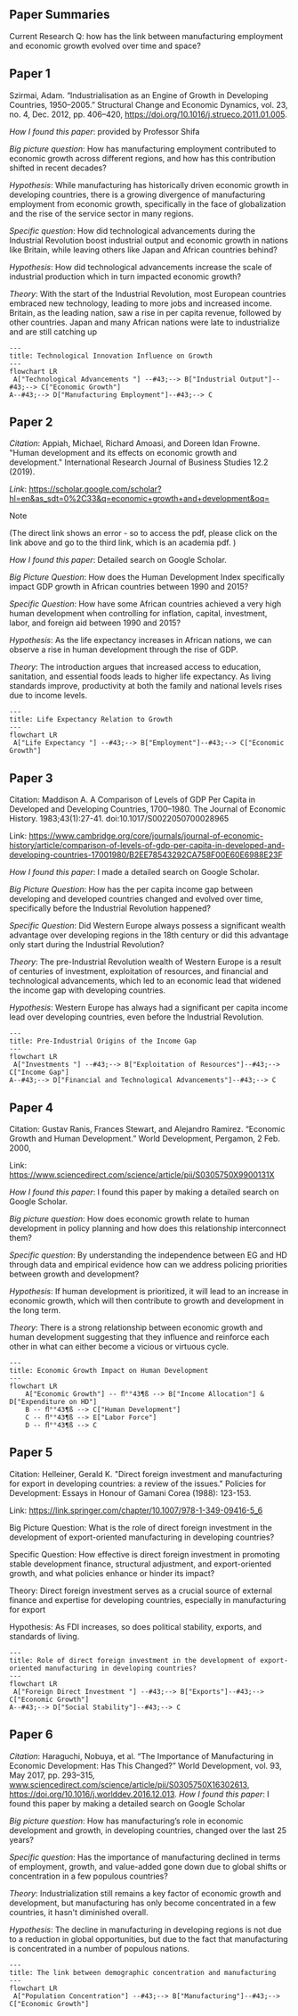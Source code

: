 ## Paper Summaries

Current Research Q: how has the link between manufacturing employment and economic growth evolved over time and space?

## Paper 1
Szirmai, Adam. “Industrialisation as an Engine of Growth in Developing Countries, 1950–2005.” Structural Change and Economic Dynamics, vol. 23, no. 4, Dec. 2012, pp. 406–420, 
https://doi.org/10.1016/j.strueco.2011.01.005. 

_How I found this paper_: provided by Professor Shifa 

_Big picture question_: How has manufacturing employment contributed to economic growth across different regions, and how has this contribution shifted in recent decades?

_Hypothesis_: While manufacturing has historically driven economic growth in developing countries, there is a growing divergence of manufacturing employment from economic growth, specifically in the face of globalization and the rise of the service sector in many regions.

_Specific question_: How did technological advancements during the Industrial Revolution boost industrial output and economic growth in nations like Britain, while leaving others like Japan and African countries behind? 

_Hypothesis_: How did technological advancements increase the scale of industrial production which in turn impacted economic growth?

_Theory_: With the start of the Industrial Revolution, most European countries embraced new technology, leading to more jobs and increased income. Britain, as the leading nation, saw a rise in per capita revenue, followed by other countries. Japan and many African nations were late to industrialize and are still catching up

```mermaid
---
title: Technological Innovation Influence on Growth
---
flowchart LR
 A["Technological Advancements "] --#43;--> B["Industrial Output"]--#43;--> C["Economic Growth"]
A--#43;--> D["Manufacturing Employment"]--#43;--> C
```

## Paper 2

_Citation_: Appiah, Michael, Richard Amoasi, and Doreen Idan Frowne. "Human development and its effects on economic growth and development." International Research Journal of Business Studies 12.2 (2019). 

_Link_: https://scholar.google.com/scholar?hl=en&as_sdt=0%2C33&q=economic+growth+and+development&oq=
> [!NOTE]
> (The direct link shows an error - so to access the pdf, please click on the link above and go to the third link, which is an academia pdf. )

_How I found this paper_: Detailed search on Google Scholar.

_Big Picture Question_: How does the Human Development Index specifically impact GDP growth in African countries between 1990 and 2015?

_Specific Question_: How have some African countries achieved a very high human development when controlling for inflation, capital, investment, labor, and foreign aid between 1990 and 2015?

_Hypothesis_: As the life expectancy increases in African nations, we can observe a rise in human development through the rise of GDP.

_Theory_: The introduction argues that increased access to education, sanitation, and essential foods leads to higher life expectancy. As living standards improve, productivity at both the family and national levels rises due to income levels. 

```mermaid
---
title: Life Expectancy Relation to Growth
---
flowchart LR
 A["Life Expectancy "] --#43;--> B["Employment"]--#43;--> C["Economic Growth"]

```

## Paper 3

Citation: Maddison A. A Comparison of Levels of GDP Per Capita in Developed and Developing Countries, 1700–1980. The Journal of Economic History. 1983;43(1):27-41. doi:10.1017/S0022050700028965

Link: https://www.cambridge.org/core/journals/journal-of-economic-history/article/comparison-of-levels-of-gdp-per-capita-in-developed-and-developing-countries-17001980/B2EE78543292CA758F00E60E6988E23F

_How I found this paper_: I made a detailed search on Google Scholar.

_Big Picture Question_: How has the per capita income gap between developing and developed countries changed and evolved over time, specifically before the Industrial Revolution happened? 

_Specific Question_: Did Western Europe always possess a significant wealth advantage over developing regions in the 18th century or did this advantage only start during the Industrial Revolution?

_Theory_: The pre-Industrial Revolution wealth of Western Europe is a result of centuries of investment, exploitation of resources, and financial and technological advancements, which led to an economic lead that widened the income gap with developing countries.

_Hypothesis_: Western Europe has always had a significant per capita income lead over developing countries, even before the Industrial Revolution.

```mermaid
---
title: Pre-Industrial Origins of the Income Gap
---
flowchart LR
 A["Investments "] --#43;--> B["Exploitation of Resources"]--#43;--> C["Income Gap"]
A--#43;--> D["Financial and Technological Advancements"]--#43;--> C
```


## Paper 4

Citation:  Gustav Ranis, Frances Stewart, and Alejandro Ramirez. “Economic Growth and Human Development.” World Development, Pergamon, 2 Feb. 2000, 

Link: https://www.sciencedirect.com/science/article/pii/S0305750X9900131X

_How I found this paper_: I found this paper by making a detailed search on Google Scholar.

_Big picture question_: How does economic growth relate to human development in policy planning and how does this relationship interconnect them? 

_Specific question_: By understanding the independence between EG and HD through data and empirical evidence how can we address policing priorities between growth and development?

_Hypothesis_: If human development is prioritized, it will lead to an increase in economic growth, which will then contribute to growth and development in the long term.  

_Theory_: There is a strong relationship between economic growth and human development suggesting that they influence and reinforce each other in what can either become a vicious or virtuous cycle.  


```mermaid
---
title: Economic Growth Impact on Human Development
---
flowchart LR
    A["Economic Growth"] -- ﬂ°°43¶ß --> B["Income Allocation"] & D["Expenditure on HD"]
    B -- ﬂ°°43¶ß --> C["Human Development"]
    C -- ﬂ°°43¶ß --> E["Labor Force"]
    D -- ﬂ°°43¶ß --> C
```
    


## Paper 5

Citation: Helleiner, Gerald K. "Direct foreign investment and manufacturing for export in developing countries: a review of the issues." Policies for Development: Essays in Honour of Gamani Corea (1988): 123-153.

Link: https://link.springer.com/chapter/10.1007/978-1-349-09416-5_6

Big Picture Question: What is the role of direct foreign investment in the development of export-oriented manufacturing in developing countries?

Specific Question: How effective is direct foreign investment in promoting stable development finance, structural adjustment, and export-oriented growth, and what policies enhance or hinder its impact?

Theory: Direct foreign investment serves as a crucial source of external finance and expertise for developing countries, especially in manufacturing for export

Hypothesis: As FDI increases, so does political stability, exports, and standards of living.



```mermaid
---
title: Role of direct foreign investment in the development of export-oriented manufacturing in developing countries?
---
flowchart LR
 A["Foreign Direct Investment "] --#43;--> B["Exports"]--#43;--> C["Economic Growth"]
A--#43;--> D["Social Stability"]--#43;--> C
```


## Paper 6 

_Citation_: Haraguchi, Nobuya, et al. “The Importance of Manufacturing in Economic Development: Has This Changed?” World Development, vol. 93, May 2017, pp. 293–315, www.sciencedirect.com/science/article/pii/S0305750X16302613, https://doi.org/10.1016/j.worlddev.2016.12.013.
‌
_How I found this paper_: I found this paper by making a detailed search on Google Scholar 

_Big picture question_: How has manufacturing’s  role in economic development and growth, in developing countries, changed over the last 25 years? 

_Specific question_: Has the importance of manufacturing declined in terms of employment, growth, and value-added gone down due to global shifts or concentration in a few populous countries? 

_Theory_: Industrialization still remains a key factor of economic growth and development, but manufacturing has only become concentrated in a few countries, it hasn't diminished overall. 

_Hypothesis_: The decline in manufacturing in developing regions is not due to a reduction in global opportunities, but due to the fact that manufacturing is concentrated in a number of  populous nations. 

```mermaid
---
title: The link between demographic concentration and manufacturing
---
flowchart LR
 A["Population Concentration"] --#43;--> B["Manufacturing"]--#43;--> C["Economic Growth"]
```
